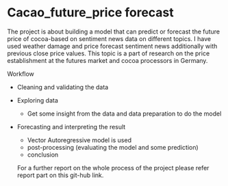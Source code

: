# Cacao_future_price forecast

The project is about building a model that can predict or forecast the future price of cocoa-based on sentiment news data on different topics. I have used weather damage and price forecast sentiment news additionally with previous close price values. This topic is a part of research on the price establishment at the futures market and cocoa processors in Germany.


Workflow
- Cleaning and validating the data
- Exploring data
    - Get some insight from the data and data preparation to do the model
- Forecasting and interpreting the result
    - Vector Autoregressive model is used
    - post-processing (evaluating the model and some prediction)
  - conclusion
  
  For a further report on the whole process of the project please refer report part on this git-hub link.
